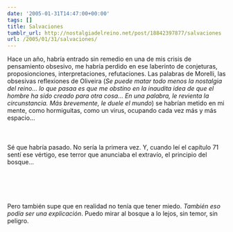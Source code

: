 ```yaml
---
date: '2005-01-31T14:47:00+00:00'
tags: []
title: Salvaciones
tumblr_url: http://nostalgiadelreino.net/post/18842397877/salvaciones
url: /2005/01/31/salvaciones/
---
```


<p>Hace un año, habría entrado sin remedio en una de mis crisis de pensamiento obsesivo, me habría perdido en  ese laberinto de conjeturas, proposionciones, interpretaciones, refutaciones. Las palabras de Morelli, las obsesivas reflexiones de Oliveira (<em>Se puede matar todo menos la nostalgia del reino&hellip;  lo que pasaa es que me obstino en la inaudita idea de que el hombre ha sido creado para otra cosa&hellip; En una palabra, le revienta la circunstancia. Más brevemente, le duele el mundo</em>) se habrían metido en mi mente, como hormiguitas, como un virus, ocupando cada vez más y más espacio&hellip;<br/><br/><br/><br/>Sé que habría pasado. No sería la primera vez. Y, cuando leí el capítulo 71 sentí ese vértigo, ese terror que anunciaba  el extravío, el principio del bosque&hellip;<br/><br/><br/><br/><br/><br/>Pero también supe que en realidad  no tenía que tener miedo. <em>También eso podía ser una explicación</em>. Puedo mirar al bosque a lo lejos, sin temor, sin peligro.</p><div class="blogger-post-footer"><img width="1" height="1" src="https://blogger.googleusercontent.com/tracker/1180118427259117074-393814356595740352?l=nostalgiadelreino.blogspot.com" alt=""/></div>